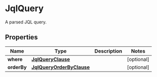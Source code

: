 

# JqlQuery

A parsed JQL query.

## Properties

| Name | Type | Description | Notes |
|------------ | ------------- | ------------- | -------------|
|**where** | [**JqlQueryClause**](JqlQueryClause.md) |  |  [optional] |
|**orderBy** | [**JqlQueryOrderByClause**](JqlQueryOrderByClause.md) |  |  [optional] |



